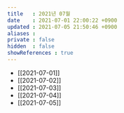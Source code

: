 ```yaml
---
title   : 2021년 07월 
date    : 2021-07-01 22:00:22 +0900
updated : 2021-07-05 21:50:46 +0900
aliases : 
private : false
hidden  : false
showReferences : true
---
```

- [[2021-07-01]] 
- [[2021-07-02]]
- [[2021-07-03]]
- [[2021-07-04]]
- [[2021-07-05]] 
